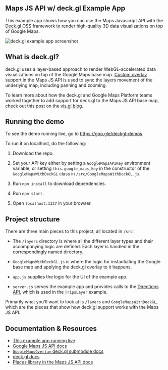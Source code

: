 ## Maps JS API w/ deck.gl Example App

This example app shows how you can use the Maps Javascript API with the [Deck.gl](https://deck.gl) OSS framework to render high-quality 3D data visualizations on top of Google Maps.

![deck.gl example app screenshot]('/img/screenshot.png')

## What is deck.gl?

deck.gl uses a layer-based approach to render WebGL-accelerated data visualizations on top of the Google Maps base map. [Custom overlay](https://developers.google.com/maps/documentation/javascript/customoverlays) support in the Maps JS API is used to sync the layers movement of the underlying map, including panning and zooming.

To learn more about how the deck.gl and Google Maps Platform teams worked together to add support for deck.gl to the Maps JS API base map, check out this post on the [vis.gl blog](https://medium.com/vis-gl/using-deck-gl-with-google-maps-9c868d18e3cd).

## Running the demo

To see the demo running live, go to https://goo.gle/deckgl-demos.

To run it on localhost, do the following:

1. Download the repo.

2. Set your API key either by setting a `GoogleMapsAPIKey` environment variable, or setting `this.google_maps_key` in the constructor of the `GoogleMapsWithDeckGL` class in `/src/GoogleMapsWithDeckGL.js`.

3. Run `npm install` to download dependencies.

4. Run `npm start`.

5. Open `localhost:1337` in your browser.

## Project structure

There are three main pieces to this project, all located in `/src`:

- The `/layers` directory is where all the different layer types and their accompanying logic are defined. Each layer is handled in the correspondingly named directory.

- `GoogleMapsWithDeckGL.js` is where the logic for instantiating the Google base map and applying the deck.gl overlay to it happens.

- `app.js` supplies the logic for the UI of the example app.

- `server.js` serves the example app and provides calls to the [Directions API](https://developers.google.com/maps/documentation/directions/), which is used in the `TripsLayer` example.

Primarily what you'll want to look at is `/layers` and `GoogleMapsWithDeckGL`, which are the pieces that show how deck.gl support works with the Maps JS API.

## Documentation & Resources

- [This example app running live](https://goo.gle/deckgl-demos)
- [Google Maps JS API docs](https://developers.google.com/maps/documentation/javascript/)
- [`GoogleMapsOverlay` deck.gl submodule docs](https://deck.gl/#/documentation/submodule-api-reference/deckgl-google-maps/overview)
- [deck.gl docs](https://deck.gl/#/documentation/overview/introduction)
- [Places library in the Maps JS API docs]()